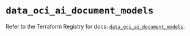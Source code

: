 # `data_oci_ai_document_models`

Refer to the Terraform Registry for docs: [`data_oci_ai_document_models`](https://registry.terraform.io/providers/oracle/oci/6.18.0/docs/data-sources/ai_document_models).
